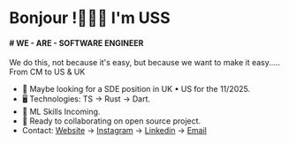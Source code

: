 Bonjour !👦🏾🤝 I'm USS
=======================================================================================================================================

#### # WE - ARE - SOFTWARE ENGINEER
We do this, not because it's easy, but because we want to make it easy.....
From CM to US & UK

* 👀 Maybe looking for a SDE position in UK • US for the 11/2025.
* 🖥️ Technologies: TS → Rust → Dart.
* 🌱 ML Skills Incoming.
* 🤝 Ready to collaborating on open source project.
* Contact: [Website](https://uss-franckmekoulou.web.app/) → [Instagram](https://www.instagram.com/uss.franck/) → [Linkedin](https://www.linkedin.com/in/franck-mekoulou/) → [Email](mailto:franckmekoulou.dev@hotmail.com)

